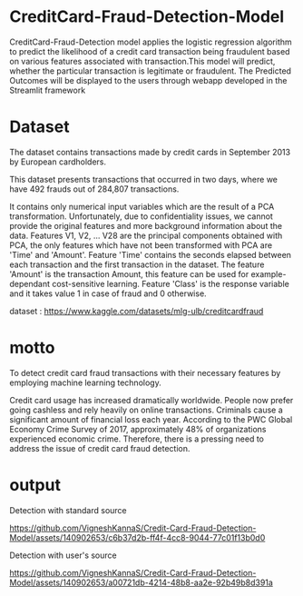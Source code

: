 # CreditCard-Fraud-Detection-Model

CreditCard-Fraud-Detection model applies the logistic regression algorithm to predict the likelihood of a credit card transaction being fraudulent based on various features associated with transaction.This model will predict, whether the particular transaction is legitimate or fraudulent. The Predicted Outcomes will be displayed to the users through webapp developed in the Streamlit framework

# Dataset

The dataset contains transactions made by credit cards in September 2013 by European cardholders.

This dataset presents transactions that occurred in two days, where we have 492 frauds out of 284,807 transactions.

It contains only numerical input variables which are the result of a PCA transformation. Unfortunately, due to confidentiality issues, we cannot provide the original features and more background information about the data. Features V1, V2, … V28 are the principal components obtained with PCA, the only features which have not been transformed with PCA are 'Time' and 'Amount'. Feature 'Time' contains the seconds elapsed between each transaction and the first transaction in the dataset. The feature 'Amount' is the transaction Amount, this feature can be used for example-dependant cost-sensitive learning. Feature 'Class' is the response variable and it takes value 1 in case of fraud and 0 otherwise.

dataset : https://www.kaggle.com/datasets/mlg-ulb/creditcardfraud

# motto

To detect credit card fraud transactions with their necessary features by employing machine learning technology. 

Credit card usage has increased dramatically worldwide. People now prefer going cashless and rely heavily on online transactions. Criminals cause a significant amount of financial loss each year. According to the PWC Global Economy Crime Survey of 2017, approximately 48% of organizations experienced economic crime. Therefore, there is a pressing need to address the issue of credit card fraud detection.

# output

Detection with standard source

https://github.com/VigneshKannaS/Credit-Card-Fraud-Detection-Model/assets/140902653/c6b37d2b-ff4f-4cc8-9044-77c01f13b0d0

Detection with user's source

https://github.com/VigneshKannaS/Credit-Card-Fraud-Detection-Model/assets/140902653/a00721db-4214-48b8-aa2e-92b49b8d391a

